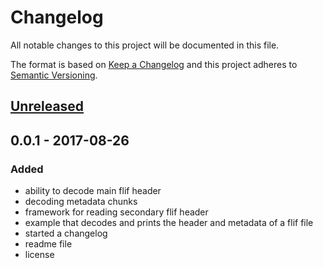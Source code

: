 # Changelog
All notable changes to this project will be documented in this file.

The format is based on [Keep a Changelog](http://keepachangelog.com/en/1.0.0/)
and this project adheres to [Semantic Versioning](http://semver.org/spec/v2.0.0.html).

## [Unreleased]

## 0.0.1 - 2017-08-26
### Added
- ability to decode main flif header
- decoding metadata chunks
- framework for reading secondary flif header
- example that decodes and prints the header and metadata of a flif file
- started a changelog
- readme file
- license

[Unreleased]: https://github.com/dgriffen/flif.rs/compare/0.0.1...HEAD
